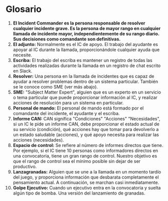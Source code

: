 
# Glosario

1. **El Incident Commander es la persona responsable de resolver cualquier incidente grave. Es la persona de mayor rango en cualquier llamada de incidente mayor, independientemente de su rango diario. Sus decisiones como comandante son definitivas.**
1. **El adjunto:** Normalmente es el IC de apoyo. El trabajo del ayudante es apoyar al IC durante la llamada, proporcionándole cualquier ayuda que necesite.
1. **Escriba:** El trabajo del escriba es mantener un registro de todas las actividades realizadas durante la llamada en un registro de chat escrito en Slack.
1. **Resolver:** Una persona en la llamada de incidentes que es capaz de ayudar a resolver problemas dentro de un sistema particular. También se le conoce como SME (ver más abajo).
1. **SME:** "Subject Matter Expert", alguien que es un experto en un servicio o tema particular que puede proporcionar información al IC, y realizar acciones de resolución para un sistema en particular.
1. **Personal de mando:** El personal de mando está formado por el comandante del incidente, el ayudante y el escriba.
1. **Informe CAN:** CAN significa "Condiciones" "Acciones" "Necesidades", si un IC le pide un informe CAN, debe proporcionar el estado actual de su servicio (condición), qué acciones hay que tomar para devolverlo a un estado saludable (acciones), y qué apoyo necesita para realizar las acciones (necesidades).
1. **Espacio de control:** Se refiere al número de informes directos que tiene. Por ejemplo, si el IC tiene 10 personas como informadores directos en una convocatoria, tiene un gran rango de control. Nuestro objetivo es que el rango de control sea el mínimo posible sin dejar de ser productivo.
1. **Lanzagranadas:** Alguien que se une a la llamada en un momento tardío del juego, y proporciona información que desbarata completamente el pensamiento actual. A continuación, se marchan casi inmediatamente.
1. **Golpe Ejecutivo:** Cuando un ejecutivo entra en la convocatoria y suelta algún tipo de bomba. Una versión del lanzamiento de granadas.
